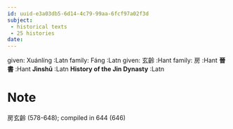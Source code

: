 ```yaml
---
id: uuid-e3a03db5-6d14-4c79-99aa-6fcf97a02f3d
subject: 
 - historical texts
 - 25 histories
date: 
---
```


given: Xuánlíng :Latn
family: Fáng :Latn
given: 玄齡 :Hant
family: 房 :Hant
**晉書** :Hant
**Jìnshū** :Latn
**History of the Jin Dynasty** :Latn
# Note
房玄齡 (578-648); compiled in 644 (646)